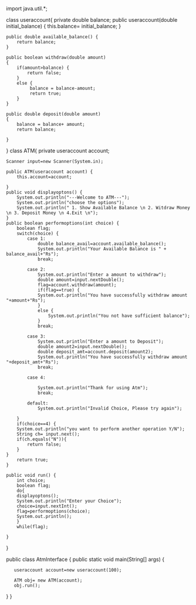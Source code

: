 import java.util.*;

class useraccount{
	private double balance;
	public useraccount(double initial_balance) {
		this.balance= initial_balance;
	}
	
	public double available_balance() {
		return balance;
	}
	
	public boolean withdraw(double amount) 
	{
		if(amount>balance) { 
			return false;
		}
		else {
	         balance = balance-amount;
	         return true;
		}
	}
	
	public double deposit(double amount)
	{
		balance = balance+ amount;
		return balance;
		
	}
	
}
class  ATM{
	private useraccount account;
	
	Scanner input=new Scanner(System.in);
	
	public ATM(useraccount account) {
		this.account=account;
		
	}
	public void displayoptons() {
		System.out.println("---Welcome to ATM---");
		System.out.println("choose the options");
		System.out.println(" 1. Show Available Balance \n 2. Witdraw Money \n 3. Deposit Money \n 4.Exit \n");
	}
	public boolean performoptions(int choice) {
		boolean flag;
		switch(choice) {
			case 1:
				double balance_avail=account.available_balance();
				System.out.println("Your Available Balance is " + balance_avail+"Rs");
				break;
				
			case 2:
				System.out.println("Enter a amount to withdraw");
				double amount=input.nextDouble();
				flag=account.withdraw(amount);
				if(flag==true) {
				System.out.println("You have successfully withdraw amount "+amount+"Rs");
				}
				else {
					System.out.println("You not have sufficient balance");
				}
				break;
				
			case 3:
				System.out.println("Enter a amount to Deposit");
				double amount2=input.nextDouble();
				double deposit_amt=account.deposit(amount2);
				System.out.println("You have successfully withdraw amount "+deposit_amt+"Rs");
				break;
				
			case 4:
				
				System.out.println("Thank for using Atm");
				break;
				
			default:
				System.out.println("Invalid Choice, Please try again");
				
		}
		if(choice==4) {
		System.out.println("you want to perform another operation Y/N");
		String ch= input.next();
		if(ch.equals("N")){
			return false;
		}
	}
		return true;
	}
	
	public void run() {
		int choice;
		boolean flag;
		do{
		displayoptons();
		System.out.println("Enter your Choice");
		choice=input.nextInt();
		flag=performoptions(choice);
		System.out.println();
		}
		while(flag);
		
	}
}


public class AtmInterface {
	public static void main(String[] args) {
		
       useraccount account=new useraccount(100);
       
       ATM obj= new ATM(account);
       obj.run();
}
}
